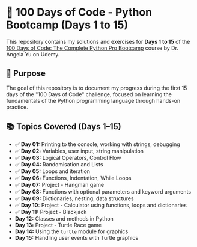 # 🚀 100 Days of Code - Python Bootcamp (Days 1 to 15)

This repository contains my solutions and exercises for **Days 1 to 15** of the [100 Days of Code: The Complete Python Pro Bootcamp](https://www.udemy.com/course/100-days-of-code/?couponCode=KEEPLEARNINGBR) course by Dr. Angela Yu on Udemy.

## 🎯 Purpose

The goal of this repository is to document my progress during the first 15 days of the "100 Days of Code" challenge, focused on learning the fundamentals of the Python programming language through hands-on practice.

## 📚 Topics Covered (Days 1–15)

- ✅ **Day 01:** Printing to the console, working with strings, debugging
- ✅ **Day 02:** Variables, user input, string manipulation
- ✅ **Day 03:** Logical Operators, Control Flow
- ✅ **Day 04:** Randomisation and Lists
- ✅ **Day 05:** Loops and iteration
- ✅ **Day 06:** Functions, Indentation, While Loops
- ✅ **Day 07:** Project - Hangman game
- ✅ **Day 08:** Functions with optional parameters and keyword arguments
- ✅ **Day 09:** Dictionaries, nesting, data structures
- ✅ **Day 10:** Project - Calculator using functions, loops and dictionaries
- ✅ **Day 11:** Project - Blackjack
- **Day 12:** Classes and methods in Python
- **Day 13:** Project - Turtle Race game
- **Day 14:** Using the `turtle` module for graphics
- **Day 15:** Handling user events with Turtle graphics
